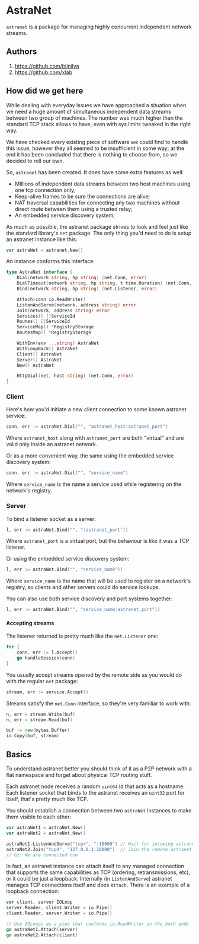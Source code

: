 # AstraNet

`astranet` is a package for managing highly concurrent independent network streams.

## Authors

1. https://github.com/biinilya
2. https://github.com/xlab

## How did we get here

While dealing with everyday issues we have approached a situation when we need a huge amount of simultaneous independent data streams between two group of machines. The number was much higher than the standard TCP stack allows to have, even with sys limits tweaked in the right way.

We have checked every existing piece of software we could find to handle this issue, however they all seemed to be insufficient in some way; at the end it has been concluded that there is nothing to choose from, so we decided to roll our own.

So, `astranet` has been created. It does have some extra features as well:

* Millions of independent data streams between two host machines using one tcp connection only;
* Keep-alive frames to be sure the connections are alive;
* NAT traversal capabilities for connecting any two machines without direct route between them using a trusted relay;
* An embedded service discovery system;

As much as possible, the astranet package strives to look and feel just like the standard library's `net` package.
The only thing you'd need to do is setup an astranet instance like this:

```go
var astraNet = astranet.New()
```

An instance conforms this interface:

```go
type AstraNet interface {
    Dial(network string, hp string) (net.Conn, error)
    DialTimeout(network string, hp string, t time.Duration) (net.Conn, error)
    Bind(network string, hp string) (net.Listener, error)

    Attach(conn io.ReadWriter)
    ListenAndServe(network, address string) error
    Join(network, address string) error
    Services() []ServiceId
    Routes() []ServiceId
    ServiceMap() *RegistryStorage
    RoutesMap() *RegistryStorage

    WithEnv(env ...string) AstraNet
    WithLoopBack() AstraNet
    Client() AstraNet
    Server() AstraNet
    New() AstraNet

    HttpDial(net, host string) (net.Conn, error)
}
```

### Client

Here's how you'd initiate a new client connection to some known astranet service:

```go
conn, err := astraNet.Dial("", "astranet_host:astranet_port")
```

Where `astranet_host` along with `astranet_port` are both "virtual" and are valid only inside an astranet network.

Or as a more convenient way, the same using the embedded service discovery system:

```go
conn, err := astraNet.Dial("", "service_name")
```

Where `service_name` is the name a service used while registering on the network's registry.

### Server

To bind a listener socket as a server:

```go
l, err := astraNet.Bind("", ":astranet_port"))
```

Where `astranet_port` is a virtual port, but the behaviour is like it was a TCP listener.

Or using the embedded service discovery system:

```go
l, err := astraNet.Bind("", "service_name"))
```

Where `service_name` is the name that will be used to register on a network's registry, so clients and other
servers could do service lookups.

You can also use both service discovery and port systems together:

```go
l, err := astraNet.Bind("", "service_name:astranet_port"))
```

#### Accepting streams

The listener returned is pretty much like the `net.Listener` one:

```go
for {
    conn, err := l.Accept()
    go handleSession(conn)
}
```

You usually accept streams opened by the remote side as you would do with the regular `net` package:

```go
stream, err := service.Accept()
```

Streams satisfy the `net.Conn` interface, so they're very familiar to work with:
    
```go
n, err = stream.Write(buf)
n, err = stream.Read(buf)

buf := new(bytes.Buffer)
io.Copy(buf, stream)
```

## Basics

To understand astranet better you should think of it as a P2P network with a flat namespace and forget about physical TCP routing stuff.

Each astranet node receives a random `uint64` id that acts as a hostname. Each listener socket that binds to the astranet receives an `uint32` port for itself, that's pretty much like TCP.

You should establish a connection between two `astraNet` instances to make them visible to each other:

```go
var astraNet1 = astraNet.New()
var astraNet2 = astraNet.New()

astraNet1.ListenAndServe("tcp4", ":10000") // Wait for incoming astranet links on port 10000
astraNet2.Join("tcp4", "127.0.0.1:10000")  // Join the remote astranet instance
// Gz! We are connected now
```

In fact, an astranet instance can attach itself to any managed connection that supports the same capabilities as TCP (ordering, retransmissions, etc), or it could be just a loopback. Internally (in `ListenAndServe`) astranet manages TCP connections itself and does `Attach`. There is an example of a loopback connection:

```go
var client, server IOLoop
server.Reader, client.Writer = io.Pipe()
client.Reader, server.Writer = io.Pipe()

// Use IOLoops as a pipe that conforms io.ReadWriter on the both ends
go astraNet1.Attach(server)
go astraNet2.Attach(client)
```
